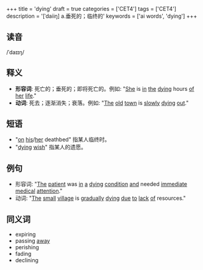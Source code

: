 +++
title = 'dying'
draft = true
categories = ['CET4']
tags = ['CET4']
description = '[ˈdaiiŋ] a.垂死的；临终的'
keywords = ['ai words', 'dying']
+++

## 读音
/ˈdaɪɪŋ/

## 释义
- **形容词**: 死亡的；垂死的；即将死亡的。例如: "[She](/zh/post/she/) is [in](/zh/post/in/) [the](/zh/post/the/) [dying](/zh/post/dying/) hours [of](/zh/post/of/) [her](/zh/post/her/) [life](/zh/post/life/)."
- **动词**: 死去；逐渐消失；衰落。例如: "[The](/zh/post/the/) [old](/zh/post/old/) [town](/zh/post/town/) is [slowly](/zh/post/slowly/) [dying](/zh/post/dying/) [out](/zh/post/out/)."

## 短语
- "[on](/zh/post/on/) [his](/zh/post/his/)/[her](/zh/post/her/) deathbed" 指某人临终时。
- "[dying](/zh/post/dying/) [wish](/zh/post/wish/)" 指某人的遗愿。

## 例句
- 形容词: "[The](/zh/post/the/) [patient](/zh/post/patient/) was [in](/zh/post/in/) [a](/zh/post/a/) [dying](/zh/post/dying/) [condition](/zh/post/condition/) [and](/zh/post/and/) needed [immediate](/zh/post/immediate/) [medical](/zh/post/medical/) [attention](/zh/post/attention/)."
- 动词: "[The](/zh/post/the/) [small](/zh/post/small/) [village](/zh/post/village/) is [gradually](/zh/post/gradually/) [dying](/zh/post/dying/) [due](/zh/post/due/) [to](/zh/post/to/) [lack](/zh/post/lack/) [of](/zh/post/of/) resources."

## 同义词
- expiring
- passing [away](/zh/post/away/)
- perishing
- fading
- declining

